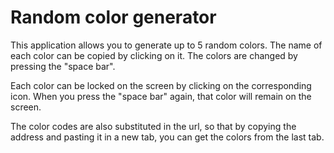 # Random color generator

This application allows you to generate up to 5 random colors. The name of each color can be copied by clicking on it. The colors are changed by pressing the "space bar".

Each color can be locked on the screen by clicking on the corresponding icon. When you press the "space bar" again, that color will remain on the screen.

The color codes are also substituted in the url, so that by copying the address and pasting it in a new tab, you can get the colors from the last tab.
